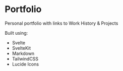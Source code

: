 # Portfolio

Personal portfolio with links to Work History & Projects

Built using:

- Svelte
- SvelteKit
- Markdown
- TailwindCSS
- Lucide Icons
